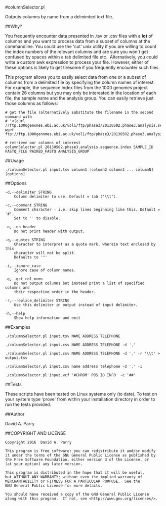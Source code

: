 #columnSelector.pl

Outputs columns by name from a delmimted text file.

##Why?

You frequently encounter data presented in .tsv or .csv files with a **lot** of 
columns and you want to process data from a subset of columns at the 
commandline. You could use the 'cut' unix utility if you are willing to count 
the index numbers of the relevant columns and are sure you won't get confused 
by spaces within a tab delimited file etc.. Alternatively, you could write a 
custom awk expression to process your file. However, either of these options is 
likely to get tiresome if you frequently encounter such files.

This program allows you to easily select data from one or a subset of columns 
from a delimited file by specifying the column names of interest. For example, 
the sequence index files from the 1000 genomes project contain 26 columns but 
you may only be interested in the location of each file, the sample name and 
the analysis group. You can easily retrieve just those columns as follows:

    # get the file (alternatively substitute the filename in the second command with 
    # '<(curl //ftp.1000genomes.ebi.ac.uk/vol1/ftp/phase3/20130502.phase3.analysis.sequence.index)'
    wget ftp://ftp.1000genomes.ebi.ac.uk/vol1/ftp/phase3/20130502.phase3.analysis.sequence.index
    
    # retrieve our columns of interest 
    columnSelector.pl 20130502.phase3.analysis.sequence.index SAMPLE_ID FASTQ_FILE PAIRED_FASTQ ANALYSIS_GROUP


##Usage 

    ./columnSelector.pl input.tsv column1 [column2 column3 ... columnN] [options]

##Options
 
    -d,--delimiter STRING
        Column delimiter to use. Default = tab ('\\t').
    
    -c,--comment STRING
        Comment character - i.e. skip lines beginning like this. Default = '#'. 
        Set to '' to disable.
    
    -n,--no_header
        Do not print header with output.
    
    -q,--quotes STRING
        Character to interpret as a quote mark, wherein text enclosed by this 
        character will not be split.
        Defaults to '"'
    
    -i,--ignore_case
        Ignore case of column names.

    -g,--get_col_nums
        Do not output columns but instead print a list of specified columns and 
        their respective order in the header.

    -r,--replace_delimiter STRING
        Use this delimiter in output instead of input delimiter.

    -h,--help
        Show help information and exit



##Examples

    ./columnSelector.pl input.tsv NAME ADDRESS TELEPHONE
    
    ./columnSelector.pl input.csv NAME ADDRESS TELEPHONE -d ',' 

    ./columnSelector.pl input.csv NAME ADDRESS TELEPHONE -d ',' -r '\\t' > output.tsv

    ./columnSelector.pl input.csv name address telephone -d ',' -i

    ./columnSelector.pl input.vcf '#CHROM' POS ID INFO  -c '##'

##Tests

These scripts have been tested on Linux systems only (to date). To test on your
system type 'prove' from within your installation directory in order to run the 
tests provided.

##Author

David A. Parry

##COPYRIGHT AND LICENSE

    Copyright 2016  David A. Parry

    This program is free software: you can redistribute it and/or modify
    it under the terms of the GNU General Public License as published by
    the Free Software Foundation, either version 3 of the License, or
    (at your option) any later version.

    This program is distributed in the hope that it will be useful,
    but WITHOUT ANY WARRANTY; without even the implied warranty of
    MERCHANTABILITY or FITNESS FOR A PARTICULAR PURPOSE.  See the
    GNU General Public License for more details.

    You should have received a copy of the GNU General Public License
    along with this program.  If not, see <http://www.gnu.org/licenses/>.


